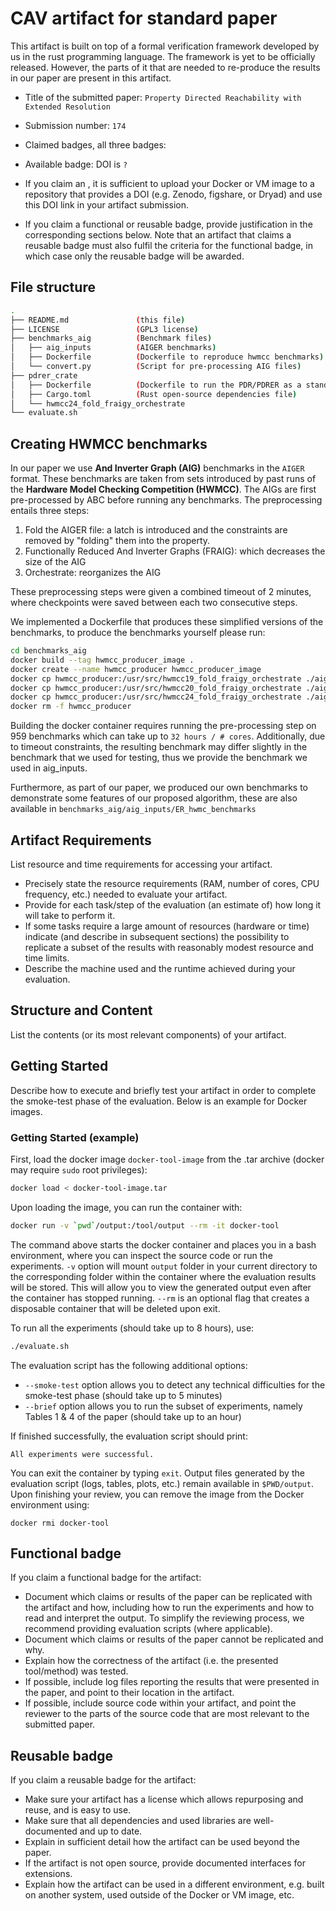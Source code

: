 # CAV artifact for standard paper

This artifact is built on top of a formal verification framework developed by us in the rust programming language. The framework is yet to be officially released. However, the parts of it that are needed to re-produce the results in our paper are present in this artifact.



* Title of the submitted paper: `Property Directed Reachability with Extended Resolution`
* Submission number: `174`
* Claimed badges, all three badges:
* Available badge: DOI is `?`

* If you claim an , it is sufficient to upload your Docker or VM image to a repository that provides a DOI (e.g. Zenodo, figshare, or Dryad) and use this DOI link in your artifact submission.
* If you claim a functional or reusable badge, provide justification in the corresponding sections below. Note that an artifact that claims a reusable badge must also fulfil the criteria for the functional badge, in which case only the reusable badge will be awarded.

## File structure

```bash
.
├── README.md               (this file)
├── LICENSE                 (GPL3 license)
├── benchmarks_aig          (Benchmark files)
│   ├── aig_inputs          (AIGER benchmarks)
│   ├── Dockerfile          (Dockerfile to reproduce hwmcc benchmarks)
│   └── convert.py          (Script for pre-processing AIG files)
├── pdrer_crate
│   ├── Dockerfile          (Dockerfile to run the PDR/PDRER as a standalone tool for proving AIG files)
│   ├── Cargo.toml          (Rust open-source dependencies file)
│   └── hwmcc24_fold_fraigy_orchestrate
└── evaluate.sh
```



## Creating HWMCC benchmarks

In our paper we use **And Inverter Graph (AIG)** benchmarks in the `AIGER` format. These benchmarks are taken from sets introduced by past runs of the **Hardware Model Checking Competition (HWMCC)**. The AIGs are first pre-processed by ABC before running any benchmarks. The preprocessing entails three steps:

1. Fold the AIGER file: a latch is introduced and the constraints are removed by "folding" them into the property.
2. Functionally Reduced And Inverter Graphs (FRAIG): which decreases the size of the AIG
3. Orchestrate: reorganizes the AIG

These preprocessing steps were given a combined timeout of 2 minutes, where checkpoints were saved between each two consecutive steps.

We implemented a Dockerfile that produces these simplified versions of the benchmarks, to produce the benchmarks yourself please run:
```bash
cd benchmarks_aig
docker build --tag hwmcc_producer_image . 
docker create --name hwmcc_producer hwmcc_producer_image
docker cp hwmcc_producer:/usr/src/hwmcc19_fold_fraigy_orchestrate ./aig_inputs/hwmcc19_fold_fraigy_orchestrate
docker cp hwmcc_producer:/usr/src/hwmcc20_fold_fraigy_orchestrate ./aig_inputs/hwmcc20_fold_fraigy_orchestrate
docker cp hwmcc_producer:/usr/src/hwmcc24_fold_fraigy_orchestrate ./aig_inputs/hwmcc24_fold_fraigy_orchestrate
docker rm -f hwmcc_producer
```

Building the docker container requires running the pre-processing step on 959 benchmarks which can take up to `32 hours / # cores`. Additionally, due to timeout constraints, the resulting benchmark may differ slightly in the benchmark that we used for testing, thus we provide the benchmark we used in aig_inputs.

Furthermore, as part of our paper, we produced our own benchmarks to demonstrate some features of our proposed algorithm, these are also available in `benchmarks_aig/aig_inputs/ER_hwmc_benchmarks`


## Artifact Requirements

List resource and time requirements for accessing your artifact.

* Precisely state the resource requirements (RAM, number of cores, CPU frequency, etc.) needed to evaluate your artifact.
* Provide for each task/step of the evaluation (an estimate of) how long it will take to perform it.
* If some tasks require a large amount of resources (hardware or time) indicate (and describe in subsequent sections) the possibility to replicate a subset of the results with reasonably modest resource and time limits.
* Describe the machine used and the runtime achieved during your evaluation.


## Structure and Content

List the contents (or its most relevant components) of your artifact.


## Getting Started

Describe how to execute and briefly test your artifact in order to complete the smoke-test phase of the evaluation. Below is an example for Docker images.


### Getting Started (example)

First, load the docker image `docker-tool-image` from the .tar archive (docker may require `sudo` root privileges):

```bash
docker load < docker-tool-image.tar
```

Upon loading the image, you can run the container with:

```bash
docker run -v `pwd`/output:/tool/output --rm -it docker-tool
```

The command above starts the docker container and places you in a bash environment, where you can inspect the source code or run the experiments. `-v` option will mount `output` folder in your current directory to the corresponding folder within the container where the evaluation results will be stored. This will allow you to view the generated output even after the container has stopped running. `--rm` is an optional flag that creates a disposable container that will be deleted upon exit.

To run all the experiments (should take up to 8 hours), use:

```bash
./evaluate.sh 
```

The evaluation script has the following additional options:
* `--smoke-test` option allows you to detect any technical difficulties for the smoke-test phase (should take up to 5 minutes)
* `--brief` option allows you to run the subset of experiments, namely Tables 1 & 4 of the paper (should take up to an hour)

If finished successfully, the evaluation script should print:

```
All experiments were successful.
```

You can exit the container by typing `exit`. Output files generated by the evaluation script (logs, tables, plots, etc.) remain available in `$PWD/output`. Upon finishing your review, you can remove the image from the Docker environment using:
```
docker rmi docker-tool
```


## Functional badge

If you claim a functional badge for the artifact:

* Document which claims or results of the paper can be replicated with the artifact and how, including how to run the experiments and how to read and interpret the output. To simplify the reviewing process, we recommend providing evaluation scripts (where applicable).
* Document which claims or results of the paper cannot be replicated and why.
* Explain how the correctness of the artifact (i.e. the presented tool/method) was tested.
* If possible, include log files reporting the results that were presented in the paper, and point to their location in the artifact.
* If possible, include source code within your artifact, and point the reviewer to the parts of the source code that are most relevant to the submitted paper.


## Reusable badge

If you claim a reusable badge for the artifact:

* Make sure your artifact has a license which allows repurposing and reuse, and is easy to use.
* Make sure that all dependencies and used libraries are well-documented and up to date.
* Explain in sufficient detail how the artifact can be used beyond the paper.
* If the artifact is not open source, provide documented interfaces for extensions.
* Explain how the artifact can be used in a different environment, e.g. built on another system, used outside of the Docker or VM image, etc.